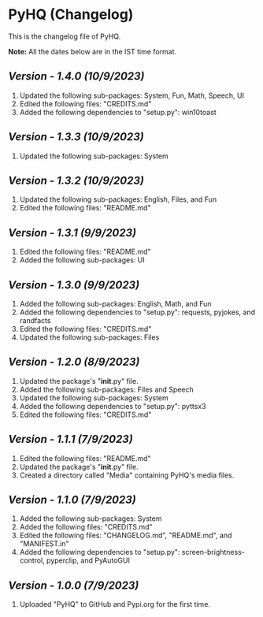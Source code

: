 # PyHQ (Changelog)

This is the changelog file of PyHQ.

**Note:** All the dates below are in the IST time format.

## <i>Version - 1.4.0 (10/9/2023)</i>

1. Updated the following sub-packages: System, Fun, Math, Speech, UI
2. Edited the following files: "CREDITS.md"
3. Added the following dependencies to "setup.py": win10toast

## <i>Version - 1.3.3 (10/9/2023)</i>

1. Updated the following sub-packages: System

## <i>Version - 1.3.2 (10/9/2023)</i>

1. Updated the following sub-packages: English, Files, and Fun
2. Edited the following files: "README.md"

## <i>Version - 1.3.1 (9/9/2023)</i>

1. Edited the following files: "README.md"
2. Added the following sub-packages: UI

## <i>Version - 1.3.0 (9/9/2023)</i>

1. Added the following sub-packages: English, Math, and Fun
2. Added the following dependencies to "setup.py": requests, pyjokes, and randfacts
3. Edited the following files: "CREDITS.md"
4. Updated the following sub-packages: Files

## <i>Version - 1.2.0 (8/9/2023)</i>

1. Updated the package's "__init__.py" file.
2. Added the following sub-packages: Files and Speech
3. Updated the following sub-packages: System
4. Added the following dependencies to "setup.py": pyttsx3
5. Edited the following files: "CREDITS.md"

## <i>Version - 1.1.1 (7/9/2023)</i>

1. Edited the following files: "README.md"
2. Updated the package's "__init__.py" file.
3. Created a directory called "Media" containing PyHQ's media files.

## <i>Version - 1.1.0 (7/9/2023)</i>

1. Added the following sub-packages: System
2. Added the following files: "CREDITS.md"
3. Edited the following files: "CHANGELOG.md", "README.md", and "MANIFEST.in"
4. Added the following dependencies to "setup.py": screen-brightness-control, pyperclip, and PyAutoGUI

## <i>Version - 1.0.0 (7/9/2023)</i>

1. Uploaded "PyHQ" to GitHub and Pypi.org for the first time.